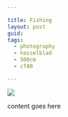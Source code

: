 ```yaml
---

title: Fishing
layout: post
guid: 
tags:
  - photography
  - hasselblad
  - 500cm
  - cf80

---
```


[![](/media/files/2015/04/14/fishing.jpg)](https://www.flickr.com/photos/lhzhang/16435428423/)

content goes here
